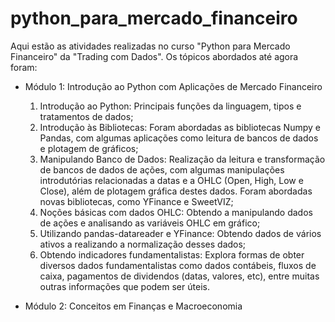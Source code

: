 # python_para_mercado_financeiro

Aqui estão as atividades realizadas no curso "Python para Mercado Financeiro" da "Trading com Dados".
Os tópicos abordados até agora foram:

- Módulo 1: Introdução ao Python com Aplicações de Mercado Financeiro
    1) Introdução ao Python: Principais funções da linguagem, tipos e tratamentos de dados;
    2) Introdução às Bibliotecas: Foram abordadas as bibliotecas Numpy e Pandas, com algumas aplicações como leitura de bancos de dados e plotagem de gráficos;
    3) Manipulando Banco de Dados: Realização da leitura e transformação de bancos de dados de ações, com algumas manipulações introdutórias relacionadas a datas e a OHLC (Open, High, Low e Close), além de plotagem gráfica destes dados. Foram abordadas novas bibliotecas, como YFinance e SweetVIZ;
    4) Noções básicas com dados OHLC: Obtendo a manipulando dados de ações e analisando as variáveis OHLC em gráfico;
    5) Utilizando pandas-datareader e YFinance: Obtendo dados de vários ativos a realizando a normalização desses dados;
    6) Obtendo indicadores fundamentalistas: Explora formas de obter diversos dados fundamentalistas como dados contábeis, fluxos de caixa, pagamentos de dividendos (datas, valores, etc), entre muitas outras informações que podem ser úteis.

 
- Módulo 2: Conceitos em Finanças e Macroeconomia
      

